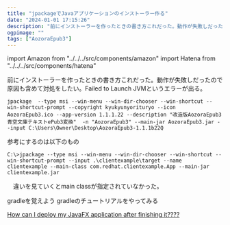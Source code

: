 ```yaml
---
title: "jpackageでJavaアプリケーションのインストーラー作る"
date: "2024-01-01 17:15:26"
description: "前にインストーラーを作ったときの書き方これだった。動作が失敗しだったので原因も含めて対処をしたい。Failed to Launch JVMというエラーが出る。"
ogpimage: ""
tags: ["AozoraEpub3"]
---
```

import Amazon from "../../../src/components/amazon"
import Hatena from "../../../src/components/hatena"

前にインストーラーを作ったときの書き方これだった。動作が失敗しだったので原因も含めて対処をしたい。Failed to Launch JVMというエラーが出る。
```
jpackage  --type msi --win-menu --win-dir-chooser --win-shortcut --win-shortcut-prompt --copyright kyukyunyorituryo --icon AozoraEpub3.ico --app-version 1.1.1.22 --description "改造版AozoraEpub3 青空文庫テキストePub3変換"  -n "AozoraEpub3" --main-jar AozoraEpub3.jar --input C:\Users\Owner\Desktop\AozoraEpub3-1.1.1b22Q 
```



<Hatena src="https://github.com/kyukyunyorituryo/AozoraEpub3/releases/tag/v1.1.1b19Q" title=""/>


参考にするのは以下のもの
```
C:\>jpackage --type msi --win-menu --win-dir-chooser --win-shortcut --win-shortcut-prompt --input .\clientexample\target --name clientexample --main-class com.redhat.clientexample.App --main-jar clientexample.jar
```
　違いを見ていくとmain classが指定されていなかった。

<Hatena src="https://rheb.hatenablog.com/entry/2023/10/25/110538" title=""/>


<Hatena src="https://99nyorituryo.hatenablog.com/entry/2023/04/13/005100" title=""/>

<Hatena src="https://99nyorituryo.hatenablog.com/entry/2023/05/02/002803" title=""/>

<Hatena src="https://stackoverflow.com/questions/75578985/failed-to-launch-jvm-after-using-jpackage-to-create-exe" title=""/>

<Hatena src="https://docs.gradle.org/current/userguide/getting_started_eng.html" title=""/>


gradleを覚えよう
gradleのチュートリアルをやってみる

<Hatena src="https://docs.gradle.org/current/userguide/part1_gradle_init.html#part1_begin" title=""/>

<Hatena src="https://www.torutk.com/issues/274" title=""/>

[How can I deploy my JavaFX application after finishing it????](https://www.reddit.com/r/JavaFX/comments/16izyis/how_can_i_deploy_my_javafx_application_after/)

<Hatena src="https://devdocs.jabref.org/code-howtos/jpackage.html" title=""/>

